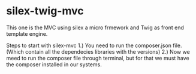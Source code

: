 # silex-twig-mvc

This one is the MVC using silex a micro frmework and Twig as front end template engine.

Steps to start with silex-mvc 
1.) You need to run the composer.json file. (Which contain all the dependecies libraries with the versions)
2.) Now we meed to run the composer file through terminal, but for that we must have the composer installed in our systems.
